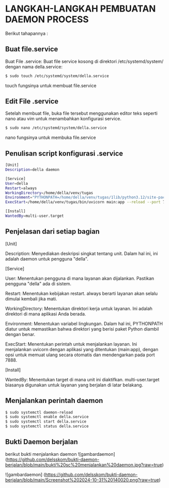 # LANGKAH-LANGKAH PEMBUATAN DAEMON PROCESS

Berikut tahapannya :

## Buat file.service
Buat File .service: Buat file service kosong di direktori /etc/systemd/system/ dengan nama della.service:

```bash
$ sudo touch /etc/systemd/system/della.service
```

touch fungsinya untuk membuat file.service

## Edit File .service
Setelah membuat file, buka file tersebut menggunakan editor teks seperti nano atau vim untuk menambahkan konfigurasi service.

```bash
$ sudo nano /etc/systemd/system/della.service
```
nano fungsinya untuk membuka file.service

## Penulisan script konfigurasi .service

```bash
[Unit]
Description=della daemon

[Service]
User=della
Restart=always
WorkingDirectory=/home/della/venv/tugas
Environment="PYTHONPATH=/home/della/venv/tugas/1lib/python3.12/site-packages"
ExecStart=/home/della/venv/tugas/bin/uvicorn main:app --reload --port 7888

[Install]
WantedBy=multi-user.target
```
## Penjelasan dari setiap bagian

[Unit]

Description: Menyediakan deskripsi singkat tentang unit. Dalam hal ini, ini adalah daemon untuk pengguna "della".

[Service]

User: Menentukan pengguna di mana layanan akan dijalankan. Pastikan pengguna "della" ada di sistem.

Restart: Menentukan kebijakan restart. always berarti layanan akan selalu dimulai kembali jika mati.

WorkingDirectory: Menentukan direktori kerja untuk layanan. Ini adalah direktori di mana aplikasi Anda berada.

Environment: Menentukan variabel lingkungan. Dalam hal ini, PYTHONPATH diatur untuk memastikan bahwa direktori yang berisi paket Python diambil dengan benar.

ExecStart: Menentukan perintah untuk menjalankan layanan. Ini menjalankan uvicorn dengan aplikasi yang ditentukan (main:app), dengan opsi untuk memuat ulang secara otomatis dan mendengarkan pada port 7888.

[Install]

WantedBy: Menentukan target di mana unit ini diaktifkan. multi-user.target biasanya digunakan untuk layanan yang berjalan di latar belakang.

## Menjalankan perintah daemon
```bash
$ sudo systemctl daemon-reload
$ sudo systemctl enable della.service
$ sudo systemctl start della.service
$ sudo systemctl status della.service
```
## Bukti Daemon berjalan 

berikut bukti menjalankan daemon 
![gambardaemon] (https://github.com/delsskom/bukti-daemon-berjalan/blob/main/bukti%20sc%20menjalankan%20daemon.jpg?raw=true)

![gambardaemon] (https://github.com/delsskom/bukti-daemon-berjalan/blob/main/Screenshot%202024-10-31%20140020.png?raw=true)